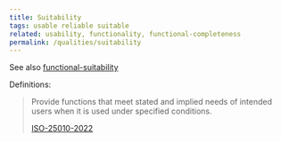 ```yaml
---
title: Suitability
tags: usable reliable suitable
related: usability, functionality, functional-completeness
permalink: /qualities/suitability
---
```



See also [functional-suitability](/qualities/functional-suitability)

Definitions:

>Provide functions that meet stated and implied needs of intended users when it is used under specified conditions.
>
>[ISO-25010-2022](/references/#iso-25010-2022)

